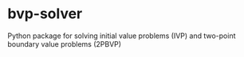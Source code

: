# bvp-solver
Python package for solving initial value problems (IVP) and two-point boundary value problems (2PBVP)
